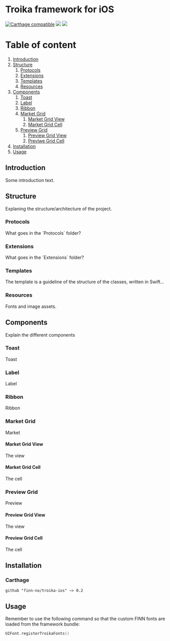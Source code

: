 # Troika framework for iOS
[![Carthage compatible](https://img.shields.io/badge/Carthage-compatible-4BC51D.svg?style=flat)](https://github.com/Carthage/Carthage) ![](https://img.shields.io/badge/platform-iOS-lightgrey.svg) ![](https://img.shields.io/badge/license-Apache%20License%202.0-blue.svg)

# Table of content
1. [Introduction](#introduction)
2. [Structure](#structure)
    1. [Protocols](#protocols)
    2. [Extensions](#extensions)
    3. [Templates](#templates)
    4. [Resources](#resources)
3. [Components](#components)
   1. [Toast](#toast)
   2. [Label](#label)
   3. [Ribbon](#ribbon)
   4. [Market Grid](#market_grid)
       1. [Market Grid View](#market_grid_view)
       2. [Market Grid Cell](#market_grid_cell)
   5. [Preview Grid](#preview_grid)
       1. [Preview Grid View](#preview_grid_view)
       2. [Previwe Grid Cell](#preview_grid_cell)
4. [Installation](#installation)
5. [Usage](#usage)

## Introduction <a name="introduction"></a>
Some introduction text.

## Structure <a name="structure"></a>
Explaning the structure/architecture of the project.

### Protocols <a name="protocols"></a>
What goes in the ´Protocols´ folder?

### Extensions <a name="extensions"></a>
What goes in the ´Extensions´ folder?

### Templates <a name="templates"></a>
The template is a guideline of the structure of the classes, written in Swift...

### Resources <a name="resources"></a>
Fonts and image assets.

## Components <a name="components"></a>
Explain the different components

### Toast <a name="toast"></a>
Toast

### Label <a name="label"></a>
Label

### Ribbon <a name="ribbon"></a>
Ribbon

### Market Grid <a name="market_grid"></a>
Market
#### Market Grid View <a name="market_grid_view"></a>
The view
#### Market Grid Cell <a name="market_grid_cell"></a>
The cell

### Preview Grid <a name="preview_grid"></a>
Preview
#### Preview Grid View <a name="preview_grid_view"></a>
The view
#### Preview Grid Cell <a name="preview_grid_cell"></a>
The cell

## Installation <a name="installation"></a>
### Carthage
```
github "finn-no/troika-ios" ~> 0.2
```
## Usage <a name="usage"></a>
Remember to use the following command so that the custom FINN fonts are loaded from the framework bundle:
``` Swift
UIFont.registerTroikaFonts()
```
